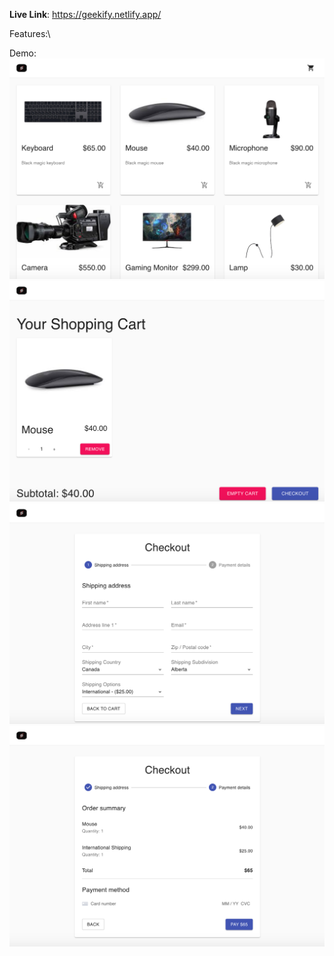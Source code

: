 **Live Link**: https://geekify.netlify.app/

Features:\




Demo:\
![Main Menu](Main.png)
![Shopping Cart](Cart.png)
![Address](Address.png)
![Payment](Pay.png)


